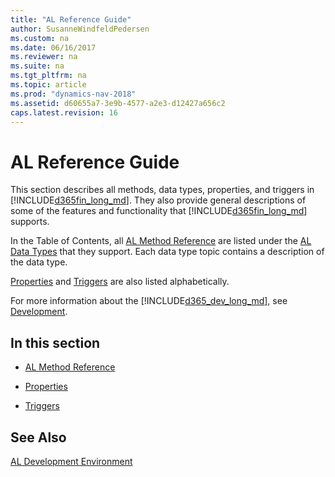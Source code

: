 ```yaml
---
title: "AL Reference Guide"
author: SusanneWindfeldPedersen
ms.custom: na
ms.date: 06/16/2017
ms.reviewer: na
ms.suite: na
ms.tgt_pltfrm: na
ms.topic: article
ms.prod: "dynamics-nav-2018"
ms.assetid: d60655a7-3e9b-4577-a2e3-d12427a656c2
caps.latest.revision: 16
---
```


 

# AL Reference Guide
This section describes all methods, data types, properties, and triggers in [!INCLUDE[d365fin_long_md](includes/d365fin_long_md.md)]. They also provide general descriptions of some of the features and functionality that [!INCLUDE[d365fin_long_md](includes/d365fin_long_md.md)] supports.  

 In the Table of Contents, all [AL Method Reference](methods/devenv-al-method-reference.md) are listed under the [AL Data Types](datatypes/devenv-al-data-types.md) that they support. Each data type topic contains a description of the data type.  

 [Properties](properties/devenv-properties.md) and [Triggers](triggers/devenv-triggers.md) are also listed alphabetically.  

 For more information about the [!INCLUDE[d365_dev_long_md](includes/d365_dev_long_md.md)], see [Development](devenv-dev-overview.md).  

## In this section  

-   [AL Method Reference](methods/devenv-al-method-reference.md)  

-   [Properties](properties/devenv-properties.md)  

-   [Triggers](triggers/devenv-triggers.md)  

## See Also  
 [AL Development Environment](devenv-reference-overview.md)
